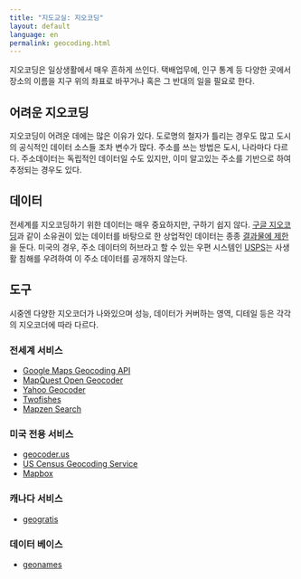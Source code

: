 ```yaml
---
title: "지도교실: 지오코딩"
layout: default
language: en
permalink: geocoding.html
---
```


지오코딩은 일상생활에서 매우 흔하게 쓰인다. 택배업무에, 인구 통계 등 다양한 곳에서 장소의 이름을 지구 위의 좌표로 바꾸거나 혹은 그 반대의 일을 필요로 한다.

## 어려운 지오코딩

지오코딩이 어려운 데에는 많은 이유가 있다. 도로명의 철자가 틀리는 경우도 많고 도시의 공식적인 데이터 소스들 조차 변수가 많다. 주소를 쓰는 방법은 도시, 나라마다 다르다. 주소데이터는 독립적인 데이터일 수도 있지만, 이미 알고있는 주소를 기반으로 하여 추정되는 경우도 있다.

## 데이터

전세계를 지오코딩하기 위한 데이터는 매우 중요하지만, 구하기 쉽지 않다. [구글 지오코딩](https://developers.google.com/maps/documentation/geocoding/)과 같이 소유권이 있는 데이터를 바탕으로 한 상업적인 데이터는 종종 [결과물에 제한](https://developers.google.com/maps/terms#section_10_12)을 둔다. 미국의 경우, 주소 데이터의 허브라고 할 수 있는 우편 시스템인 [USPS](https://www.usps.com/)는 사생활 침해를 우려하여 이 주소 데이터를 공개하지 않는다.

## 도구

시중엔 다양한 지오코더가 나와있으며 성능, 데이터가 커버하는 영역, 디테일 등은 각각의 지오코더에 따라 다르다.

### 전세계 서비스
* [Google Maps Geocoding API](https://developers.google.com/maps/documentation/geocoding/)
* [MapQuest Open Geocoder](https://developer.mapquest.com/web/products/open/geocoding-service)
* [Yahoo Geocoder](https://developer.yahoo.com/boss/geo/)
* [Twofishes](http://demo.twofishes.net/)
* [Mapzen Search](https://mapzen.com/products/search/)

### 미국 전용 서비스
* [geocoder.us](http://geocoder.us/)
* [US Census Geocoding Service](http://geocoding.geo.census.gov/geocoder/Geocoding_Services_API.pdf)
* [Mapbox](https://www.mapbox.com/developers/api/geocoding/)

### 캐나다 서비스
* [geogratis](http://geogratis.gc.ca/site/eng/geoloc)

### 데이터 베이스
* [geonames](http://www.geonames.org/)